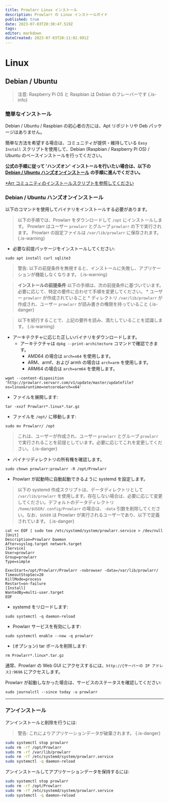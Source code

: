 ```yaml
---
title: Prowlarr Linux インストール
description: Prowlarr の Linux インストールガイド
published: true
date: 2023-07-03T20:30:47.519Z
tags: 
editor: markdown
dateCreated: 2023-07-03T20:11:02.991Z
---
```


# Linux

## Debian / Ubuntu

> 注意: Raspberry Pi OS と Raspbian は Debian のフレーバーです {.is-info}

### 簡単なインストール

Debian / Ubuntu / Raspbian の初心者の方には、Apt リポジトリや Deb パッケージはありません。

簡単な方法を希望する場合は、コミュニティが提供・維持している `Easy Install` スクリプトを使用して、Debian (Raspbian / Raspberry Pi OS) / Ubuntu のベースインストールを行ってください。

**公式の手順に従って 'ハンズオン' インストールを行いたい場合は、以下の [Debian / Ubuntu ハンズオンインストール](#debian-ubuntu-hands-on-install) の手順に進んでください。**

[\*Arr コミュニティのインストールスクリプトを参照してください](/install-script)

### Debian / Ubuntu ハンズオンインストール

以下のコマンドを使用してバイナリをインストールする必要があります。

> 以下の手順では、Prowlarr をダウンロードして `/opt` にインストールします。
> Prowlarr はユーザー `prowlarr` とグループ `prowlarr` の下で実行されます。
> Prowlarr の設定ファイルは `/var/lib/prowlarr` に保存されます。
{.is-warning}

- 必要な前提パッケージをインストールしてください:

```shell
sudo apt install curl sqlite3
```

> 警告: 以下の前提条件を無視すると、インストールに失敗し、アプリケーションが機能しなくなります。 {.is-warning}

> **インストールの前提条件**
> 以下の手順は、次の前提条件に基づいています。必要に応じて、特定の要件に合わせて手順を変更してください。
> \* ユーザー `prowlarr` が作成されていること
> \* ディレクトリ `/var/lib/prowlarr` が作成され、ユーザー `prowlarr` が読み書きの権限を持っていること
{.is-danger}

> 以下を続行することで、上記の要件を読み、満たしていることを認識します。 {.is-warning}

- アーキテクチャに応じた正しいバイナリをダウンロードします。
  - アーキテクチャは `dpkg --print-architecture` コマンドで確認できます。
    - AMD64 の場合は `arch=x64` を使用します。
    - ARM、armf、および armh の場合は `arch=arm` を使用します。
    - ARM64 の場合は `arch=arm64` を使用します。

```shell
wget --content-disposition 'http://prowlarr.servarr.com/v1/update/master/updatefile?os=linux&runtime=netcore&arch=x64'
```

- ファイルを展開します:

```shell
tar -xvzf Prowlarr*.linux*.tar.gz
```

- ファイルを `/opt/` に移動します:

```shell
sudo mv Prowlarr/ /opt
```

> これは、ユーザーが作成され、ユーザー `prowlarr` とグループ `prowlarr` で実行されることを前提としています。必要に応じてこれを変更してください。
{.is-danger}

- バイナリディレクトリの所有権を確認します。

```shell  
sudo chown prowlarr:prowlarr -R /opt/Prowlarr
```

- Prowlarr が起動時に自動起動できるように systemd を設定します。

> 以下の systemd 作成スクリプトは、データディレクトリとして `/var/lib/prowlarr` を使用します。存在しない場合は、必要に応じて変更してください。デフォルトのデータディレクトリ `/home/$USER/.config/Prowlarr` の場合は、`-data` 引数を削除してください。なお、`$USER` は Prowlarr が実行されるユーザーであり、以下で定義されています。
{.is-danger}

```shell
cat << EOF | sudo tee /etc/systemd/system/prowlarr.service > /dev/null
[Unit]
Description=Prowlarr Daemon
After=syslog.target network.target
[Service]
User=prowlarr
Group=prowlarr
Type=simple

ExecStart=/opt/Prowlarr/Prowlarr -nobrowser -data=/var/lib/prowlarr/
TimeoutStopSec=20
KillMode=process
Restart=on-failure
[Install]
WantedBy=multi-user.target
EOF
```

- systemd をリロードします:

```shell
sudo systemctl -q daemon-reload
```

- Prowlarr サービスを有効にします:

```shell
sudo systemctl enable --now -q prowlarr
```

- (オプション) tar ボールを削除します:

```shell
rm Prowlarr*.linux*.tar.gz
```

通常、Prowlarr の Web GUI にアクセスするには、`http://{サーバーの IP アドレス}:9696` にアクセスします。

Prowlarr が起動しなかった場合は、サービスのステータスを確認してください:

```shell
sudo journalctl --since today -u prowlarr
```

---

### アンインストール

アンインストールと削除を行うには:
> 警告: これによりアプリケーションデータが破棄されます。 {.is-danger}

```bash
sudo systemctl stop prowlarr
sudo rm -rf /opt/Prowlarr
sudo rm -rf /var/lib/prowlarr
sudo rm -rf /etc/systemd/system/prowlarr.service
sudo systemctl -q daemon-reload
```

アンインストールしてアプリケーションデータを保持するには:

```bash
sudo systemctl stop prowlarr
sudo rm -rf /opt/Prowlarr
sudo rm -rf /etc/systemd/system/prowlarr.service
sudo systemctl -q daemon-reload
```